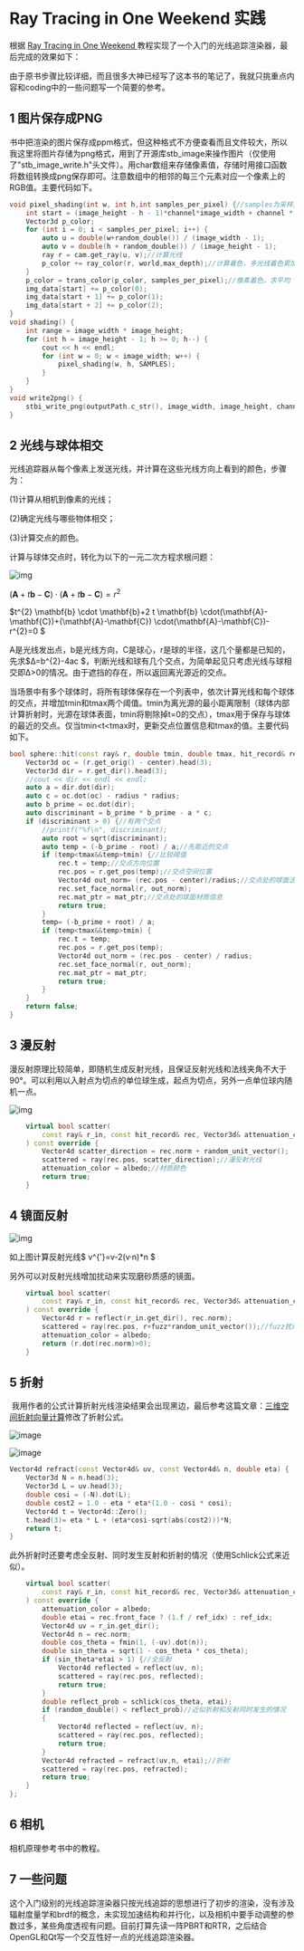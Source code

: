 # Ray Tracing in One Weekend 实践

根据 [Ray Tracing in One Weekend ](https://raytracing.github.io/books/RayTracingInOneWeekend.html#dielectrics/schlickapproximation)教程实现了一个入门的光线追踪渲染器，最后完成的效果如下：



由于原书步骤比较详细，而且很多大神已经写了这本书的笔记了，我就只挑重点内容和coding中的一些问题写一个简要的参考。

##  1 图片保存成PNG

​	书中把渲染的图片保存成ppm格式，但这种格式不方便查看而且文件较大，所以我这里将图片存储为png格式，用到了开源库stb_image来操作图片（仅使用了"stb_image_write.h"头文件）。用char数组来存储像素值，存储时用接口函数将数组转换成png保存即可。注意数组中的相邻的每三个元素对应一个像素上的RGB值。主要代码如下。

```c++
void pixel_shading(int w, int h,int samples_per_pixel) {//samples为采样光线数
	int start = (image_height - h - 1)*channel*image_width + channel * w;
	Vector3d p_color;
	for (int i = 0; i < samples_per_pixel; i++) {
		auto u = double(w+random_double()) / (image_width - 1);
		auto v = double(h + random_double()) / (image_height - 1);
		ray r = cam.get_ray(u, v);//计算光线
		p_color += ray_color(r, world,max_depth);//计算着色，多光线着色累加
	}
	p_color = trans_color(p_color, samples_per_pixel);//像素着色，求平均
	img_data[start] += p_color(0);
	img_data[start + 1] += p_color(1);
	img_data[start + 2] += p_color(2);
}
void shading() {
	int range = image_width * image_height;
	for (int h = image_height - 1; h >= 0; h--) {
		cout << h << endl;
		for (int w = 0; w < image_width; w++) {
			pixel_shading(w, h, SAMPLES);
		}
	}
}
void write2png() {
	stbi_write_png(outputPath.c_str(), image_width, image_height, channel, img_data, 0);
}
```



## 2 光线与球体相交

光线追踪器从每个像素上发送光线，并计算在这些光线方向上看到的颜色，步骤为：

(1)计算从相机到像素的光线；

(2)确定光线与哪些物体相交；

(3)计算交点的颜色。

计算与球体交点时，转化为以下的一元二次方程求根问题：

![img](https://raytracing.github.io/images/fig-1.04-ray-sphere.jpg)

$(\mathbf{A}+t \mathbf{b}-\mathbf{C}) \cdot(\mathbf{A}+t \mathbf{b}-\mathbf{C})=r^{2}$

$t^{2} \mathbf{b} \cdot \mathbf{b}+2 t \mathbf{b} \cdot(\mathbf{A}-\mathbf{C})+(\mathbf{A}-\mathbf{C}) \cdot(\mathbf{A}-\mathbf{C})-r^{2}=0 $

A是光线发出点，b是光线方向，C是球心，r是球的半径，这几个量都是已知的，先求$Δ=b^{2}-4ac $，判断光线和球有几个交点，为简单起见只考虑光线与球相交即Δ>0的情况。由于遮挡的存在，所以返回离光源近的交点。

当场景中有多个球体时，将所有球体保存在一个列表中，依次计算光线和每个球体的交点，并增加tmin和tmax两个阈值。tmin为离光源的最小距离限制（球体内部计算折射时，光源在球体表面，tmin将剔除掉t=0的交点），tmax用于保存与球体的最近的交点。仅当tmin<t<tmax时，更新交点位置信息和tmax的值。主要代码如下。

```c++
bool sphere::hit(const ray& r, double tmin, double tmax, hit_record& rec) const {
	Vector3d oc = (r.get_orig() - center).head(3);
	Vector3d dir = r.get_dir().head(3);
	//cout << dir << endl << endl;
	auto a = dir.dot(dir);
	auto c = oc.dot(oc) - radius * radius;
	auto b_prime = oc.dot(dir);
	auto discriminant = b_prime * b_prime - a * c;	
	if (discriminant > 0) {//有两个交点
		//printf("%f\n", discriminant);
		auto root = sqrt(discriminant);
		auto temp = (-b_prime - root) / a;//先取近的交点
		if (temp<tmax&&temp>tmin) {//比较阈值
			rec.t = temp;//交点方向位置
			rec.pos = r.get_pos(temp);//交点空间位置
			Vector4d out_norm= (rec.pos - center)/radius;//交点处的球面法线
			rec.set_face_normal(r, out_norm);
			rec.mat_ptr = mat_ptr;//交点处的球面材质信息
			return true;
		}
		temp= (-b_prime + root) / a;
		if (temp<tmax&&temp>tmin) {
			rec.t = temp;
			rec.pos = r.get_pos(temp);
			Vector4d out_norm = (rec.pos - center) / radius;
			rec.set_face_normal(r, out_norm);
			rec.mat_ptr = mat_ptr;
			return true;
		}
	}
	return false;
}
```



## 3 漫反射

漫反射原理比较简单，即随机生成反射光线，且保证反射光线和法线夹角不大于90°。可以利用以入射点为切点的单位球生成，起点为切点，另外一点单位球内随机一点。

![img](https://raytracing.github.io/images/fig-1.10-rand-unitvec.png)

```c++
	virtual bool scatter(
		const ray& r_in, const hit_record& rec, Vector3d& attenuation_color, ray& scattered
	) const override {
		Vector4d scatter_direction = rec.norm + random_unit_vector();
		scattered = ray(rec.pos, scatter_direction);//漫反射光线
		attenuation_color = albedo;//材质颜色
		return true;
	}
```

## 4 镜面反射

![img](https://raytracing.github.io/images/fig-1.11-reflection.jpg)

如上图计算反射光线$ v^{'}=v-2(v·n)*n $

另外可以对反射光线增加扰动来实现磨砂质感的镜面。

```c++
	virtual bool scatter(
		const ray& r_in, const hit_record& rec, Vector3d& attenuation_color, ray& scattered
	) const override {
		Vector4d r = reflect(r_in.get_dir(), rec.norm);
		scattered = ray(rec.pos, r+fuzz*random_unit_vector());//fuzz扰动系数0~1
		attenuation_color = albedo;
		return (r.dot(rec.norm)>0);
	}
```

## 5 折射

​		我用作者的公式计算折射光线渲染结果会出现黑边，最后参考这篇文章：[三维空间折射向量计算](https://www.cnblogs.com/night-ride-depart/p/7429618.html)修改了折射公式。

![image](https://images2017.cnblogs.com/blog/429727/201708/429727-20170825204804183-893590663.png)

![image](https://images2017.cnblogs.com/blog/429727/201708/429727-20170825224942371-1578553322.png)



```c++
Vector4d refract(const Vector4d& uv, const Vector4d& n, double eta) {
	Vector3d N = n.head(3);
	Vector3d L = uv.head(3);
	double cosi = (-N).dot(L);
	double cost2 = 1.0 - eta * eta*(1.0 - cosi * cosi);
	Vector4d t = Vector4d::Zero();
	t.head(3)= eta * L + (eta*cosi-sqrt(abs(cost2)))*N;
	return t;
}
```

此外折射时还要考虑全反射、同时发生反射和折射的情况（使用Schlick公式来近似）。

```c++
	virtual bool scatter(
		const ray& r_in, const hit_record& rec, Vector3d& attenuation_color, ray& scattered
	) const override {
		attenuation_color = albedo;
		double etai = rec.front_face ? (1.f / ref_idx) : ref_idx;
		Vector4d uv = r_in.get_dir();
		Vector4d n = rec.norm;
		double cos_theta = fmin(1, (-uv).dot(n));
		double sin_theta = sqrt(1 - cos_theta * cos_theta);
		if (sin_theta*etai > 1) {//全反射
			Vector4d reflected = reflect(uv, n);
			scattered = ray(rec.pos, reflected);
			return true;
		}
		double reflect_prob = schlick(cos_theta, etai);
		if (random_double() < reflect_prob)//近似折射和反射同时发生的情况
		{
			Vector4d reflected = reflect(uv, n);
			scattered = ray(rec.pos, reflected);
			return true;
		}
		Vector4d refracted = refract(uv,n, etai);//折射
		scattered = ray(rec.pos, refracted);
		return true;
	}
};
```



## 6 相机

相机原理参考书中的教程。



## 7 一些问题

这个入门级别的光线追踪渲染器只按光线追踪的思想进行了初步的渲染，没有涉及辐射度量学和brdf的概念，未实现加速结构和并行化，以及相机中要手动调整的参数过多，某些角度透视有问题。目前打算先读一阵PBRT和RTR，之后结合OpenGL和Qt写一个交互性好一点的光线追踪渲染器。